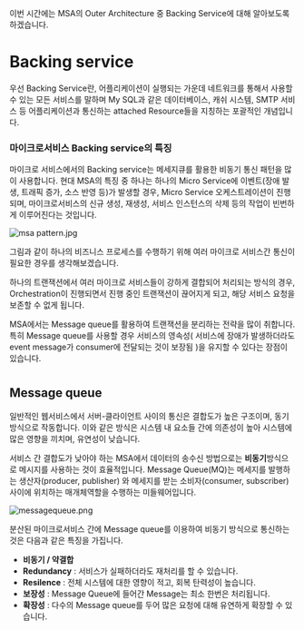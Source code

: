 이번 시간에는 MSA의 Outer Architecture 중 Backing Service에 대해 알아보도록 하겠습니다.


# Backing service
우선 Backing Service란, 어플리케이션이 실행되는 가운데 네트워크를 통해서 사용할 수 있는 모든 서비스를 말하며 My SQL과 같은 데이터베이스, 캐쉬 시스템, SMTP 서비스 등 어플리케이션과 통신하는 attached Resource들을 지칭하는 포괄적인 개념입니다.

### 마이크로서비스 Backing service의 특징

마이크로 서비스에서의 Backing service는 메세지큐를 활용한 비동기 통신 패턴을 많이 사용합니다. 현대 MSA의 특징 중 하나는 하나의 Micro Service에 이벤트(장애 발생, 트래픽 증가, 소스 반영 등)가 발생할 경우, Micro Service 오케스트레이션이 진행되며, 마이크로서비스의 신규 생성, 재생성, 서비스 인스턴스의 삭제 등의 작업이 빈번하게 이루어진다는 것입니다. 

![msa pattern.jpg](https://images.velog.io/post-images/tedigom/09405d40-0dbb-11ea-af24-7bccb2a7b17c/msa-pattern.jpg)

그림과 같이 하나의 비즈니스 프로세스를 수행하기 위해 여러 마이크로 서비스간 통신이 필요한 경우를 생각해보겠습니다.

하나의 트랜잭션에서 여러 마이크로 서비스들이 강하게 결합되어 처리되는 방식의 경우, Orchestration이 진행되면서 진행 중인 트랜잭션이 끊어지게 되고, 해당 서비스 요청을 보존할 수 없게 됩니다.

MSA에서는 Message queue를 활용하여 트랜잭션을 분리하는 전략을 많이 취합니다. 특히 Message queue를 사용할 경우 서비스의 영속성( 서비스에 장애가 발생하더라도 event message가 consumer에 전달되는 것이 보장됨 )을 유지할 수 있다는 장점이 있습니다. 
#  
## Message queue
일반적인 웹서비스에서 서버-클라이언트 사이의 통신은 결합도가 높은 구조이며, 동기방식으로 작동합니다. 이와 같은 방식은 시스템 내 요소들 간에 의존성이 높아 시스템에 많은 영향을 끼치며, 유연성이 낮습니다.

서비스 간 결합도가 낮아야 하는 MSA에서 데이터의 송수신 방법으로는 **비동기**방식으로 메시지를 사용하는 것이 효율적입니다. Message Queue(MQ)는 메세지를 발행하는 생산자(producer, publisher) 와 메세지를 받는 소비자(consumer, subscriber) 사이에 위치하는 매개체역할을 수행하는 미들웨어입니다.


![messagequeue.png](https://images.velog.io/post-images/tedigom/d1465930-1698-11ea-873a-2119d5583619/messagequeue.png)

분산된 마이크로서비스 간에 Message queue를 이용하여 비동기 방식으로 통신하는 것은 다음과 같은 특징을 가집니다.
* **비동기 / 약결합**
* **Redundancy** : 서비스가 실패하더라도 재처리를 할 수 있습니다.
* **Resilence** : 전체 시스템에 대한 영향이 적고, 회복 탄력성이 높습니다.
* **보장성** : Message Queue에 들어간 Message는 최소 한번은 처리됩니다.
* **확장성** : 다수의 Message queue를 두어 많은 요청에 대해 유연하게 확장할 수 있습니다.
